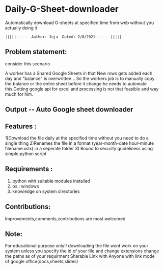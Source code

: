 # Daily-G-Sheet-downloader
Automatically download G-sheets at specified time from web without you actually doing it 

	|||||------ Author: Juju  Dated: 2/8/2021 ------|||||

Problem statement:
-------------------
consider this scenario 

A worker has a Shared Google Sheets in that
New rows gets added each day and "balance" is overwritten...
So the workers job is to manually copy the balance or the entire sheet before it change
he needs to automate this.Getting google api for excel and processing is not that 
feasible and way much for him.


Output -- Auto Google sheet downloader
--------------------------------------

Features : 
--------------------------------------
1)Download the file daily at the specified time without you need to do a single thing
2)Renames the file in a format (year-month-date hour-minute filename.xslx) 
   in a seperate folder
3) Bound to security guideliness using simple python script


Requirements :
-------------------
1) python with suitable modules installed
2) os : windows
3) knowledge on system directories


Contributions:
-------------------------------
Improvements,comments,contributions are most welcomed

Note:
-------------------
For educational purpose only!! downloading the file wont work on your system unless 
you specify the id of your file and change extensions
change the paths as of your requirment
Sharable Link with Anyone with link mode of google office(docs,sheets,slides) 
